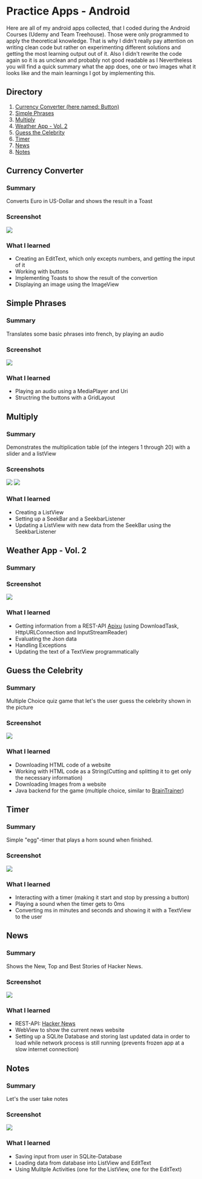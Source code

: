 # Practice Apps - Android
Here are all of my android apps collected, that I coded during the Android Courses (Udemy and Team Treehouse). Those were only programmed to apply the theoretical knowledge. That is why I didn't really pay attention on writing clean code but rather on experimenting different solutions and getting the most learning output out of it. Also I didn't rewrite the code again so it is as unclean and probably not good readable as I 
Nevertheless you will find a quick summary what the app does, one or two images what it looks like and the main learnings I got by implementing this.

## Directory
1. [Currency Converter (here named: Button)](#currency-converter)
2. [Simple Phrases](#simple-phrases)
3. [Multiply](#multiply)
4. [Weather App - Vol. 2](#weather-app-vol.-2)
5. [Guess the Celebrity](#guess-the-celebrity)
6. [Timer](#timer)
7. [News](#news)
8. [Notes](#notes)

## Currency Converter 
### Summary
Converts Euro in US-Dollar and shows the result in a Toast
### Screenshot
![](https://github.com/lenahartmann00/all_Android_Projects/tree/master/Screenshots/currencyConverter.png)
### What I learned
- Creating an EditText, which only excepts numbers, and getting the input of it
- Working with buttons
- Implementing Toasts to show the result of the convertion
- Displaying an image using the ImageView

## Simple Phrases
### Summary
Translates some basic phrases into french, by playing an audio
### Screenshot
![](https://github.com/lenahartmann00/all_Android_Projects/tree/master/Screenshots/simplePhrases.png)
### What I learned
- Playing an audio using a MediaPlayer and Uri
- Structring the buttons with a GridLayout

## Multiply
### Summary
Demonstrates the multiplication table (of the integers 1 through 20) with a slider and a listView
### Screenshots
![](https://github.com/lenahartmann00/all_Android_Projects/tree/master/Screenshots/multiply1.png)
![](https://github.com/lenahartmann00/all_Android_Projects/tree/master/Screenshots/multiply2.png)
### What I learned
- Creating a ListView
- Setting up a SeekBar and a SeekbarListener
- Updating a ListView with new data from the SeekBar using the SeekbarListener

## Weather App - Vol. 2
### Summary
### Screenshot
![](https://github.com/lenahartmann00/all_Android_Projects/tree/master/Screenshots/weatherApp.png)
### What I learned
- Getting information from a REST-API [Apixu](https://www.apixu.com/) (using DownloadTask, HttpURLConnection and InputStreamReader)
- Evaluating the Json data
- Handling Exceptions
- Updating the text of a TextView programmatically

## Guess the Celebrity
### Summary
Multiple Choice quiz game that let's the user guess the celebrity shown in the picture
### Screenshot
![](https://github.com/lenahartmann00/all_Android_Projects/tree/master/Screenshots/guessTheCelebrity.png)
### What I learned
- Downloading HTML code of a website
- Working with HTML code as a String(Cutting and splitting it to get only the necessary information)
- Downloading Images from a website
- Java backend for the game (multiple choice, similar to [BrainTrainer](https://github.com/lenahartmann00/BrainTrainer))

## Timer
### Summary
Simple "egg"-timer that plays a horn sound when finished.
### Screenshot
![](https://github.com/lenahartmann00/all_Android_Projects/tree/master/Screenshots/timer.png)
### What I learned
- Interacting with a timer (making it start and stop by pressing a button)
- Playing a sound when the timer gets to 0ms
- Converting ms in minutes and seconds and showing it with a TextView to the user

## News
### Summary
Shows the New, Top and Best Stories of Hacker News. 
### Screenshot
![](https://github.com/lenahartmann00/all_Android_Projects/tree/master/Screenshots/news.png)
### What I learned
- REST-API: [Hacker News](https://github.com/HackerNews/API)
- WebView to show the current news website
- Setting up a SQLite Database and storing last updated data in order to load while network process is still running (prevents frozen app at a slow internet connection)

## Notes
### Summary
Let's the user take notes
### Screenshot
![](https://github.com/lenahartmann00/all_Android_Projects/tree/master/Screenshots/notes.png)
### What I learned
- Saving input from user in SQLite-Database
- Loading data from database into ListView and EditText
- Using Mulitple Activities (one for the ListView, one for the EditText)
